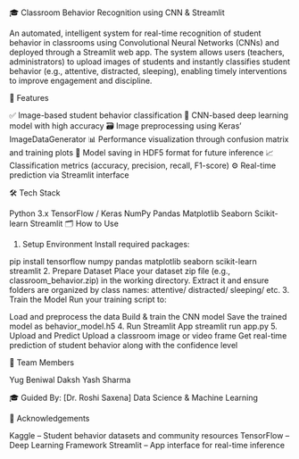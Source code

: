 🎓 Classroom Behavior Recognition using CNN & Streamlit

An automated, intelligent system for real-time recognition of student behavior in classrooms using Convolutional Neural Networks (CNNs) and deployed through a Streamlit web app. The system allows users (teachers, administrators) to upload images of students and  instantly classifies student behavior (e.g., attentive, distracted, sleeping), enabling timely interventions to improve engagement and discipline.

🚀 Features

✅ Image-based student behavior classification
🧠 CNN-based deep learning model with high accuracy
🗃️ Image preprocessing using Keras’ ImageDataGenerator
📊 Performance visualization through confusion matrix and training plots
💾 Model saving in HDF5 format for future inference
📈 Classification metrics (accuracy, precision, recall, F1-score)
⚙️ Real-time prediction via Streamlit interface

🛠️ Tech Stack

Python 3.x
TensorFlow / Keras
NumPy
Pandas
Matplotlib
Seaborn
Scikit-learn
Streamlit
🗂️ How to Use

1. Setup Environment
Install required packages:

pip install tensorflow numpy pandas matplotlib seaborn scikit-learn streamlit
2. Prepare Dataset
Place your dataset zip file (e.g., classroom_behavior.zip) in the working directory.
Extract it and ensure folders are organized by class names:
attentive/
distracted/
sleeping/
etc.
3. Train the Model
Run your training script to:

Load and preprocess the data
Build & train the CNN model
Save the trained model as behavior_model.h5
4. Run Streamlit App
streamlit run app.py
5. Upload and Predict
Upload a classroom image or video frame
Get real-time prediction of student behavior along with the confidence level

👥 Team Members

Yug Beniwal
Daksh 
Yash Sharma

🎓 Guided By:
[Dr. Roshi Saxena]
Data Science & Machine Learning

🤝 Acknowledgements

Kaggle – Student behavior datasets and community resources
TensorFlow – Deep Learning Framework
Streamlit – App interface for real-time inference
